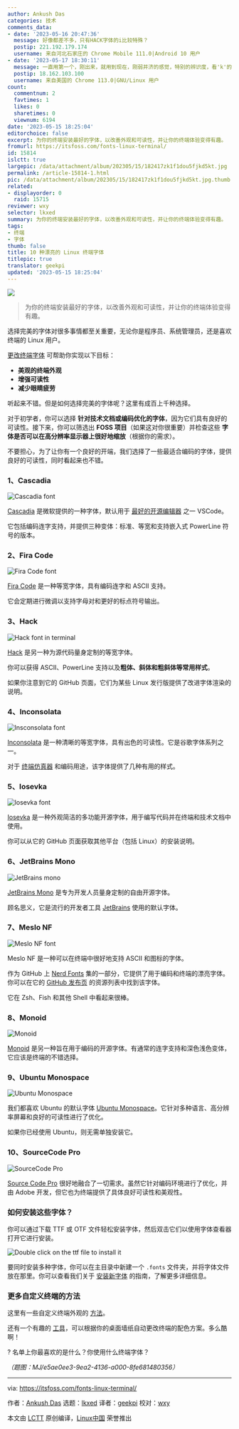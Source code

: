 ```yaml
---
author: Ankush Das
categories: 技术
comments_data:
- date: '2023-05-16 20:47:36'
  message: 好像都差不多，只有HACK字体的i比较特殊？
  postip: 221.192.179.174
  username: 来自河北石家庄的 Chrome Mobile 111.0|Android 10 用户
- date: '2023-05-17 18:30:11'
  message: 一直用第一个，刚出来，就用到现在，刚弱并济的感觉，特别的辨识度，看'k'的上翘
  postip: 18.162.103.100
  username: 来自美国的 Chrome 113.0|GNU/Linux 用户
count:
  commentnum: 2
  favtimes: 1
  likes: 0
  sharetimes: 0
  viewnum: 6194
date: '2023-05-15 18:25:04'
editorchoice: false
excerpt: 为你的终端安装最好的字体，以改善外观和可读性，并让你的终端体验变得有趣。
fromurl: https://itsfoss.com/fonts-linux-terminal/
id: 15814
islctt: true
largepic: /data/attachment/album/202305/15/182417zk1f1dou5fjkd5kt.jpg
permalink: /article-15814-1.html
pic: /data/attachment/album/202305/15/182417zk1f1dou5fjkd5kt.jpg.thumb.jpg
related:
- displayorder: 0
  raid: 15715
reviewer: wxy
selector: lkxed
summary: 为你的终端安装最好的字体，以改善外观和可读性，并让你的终端体验变得有趣。
tags:
- 终端
- 字体
thumb: false
title: 10 种漂亮的 Linux 终端字体
titlepic: true
translator: geekpi
updated: '2023-05-15 18:25:04'
---
```


![](/data/attachment/album/202305/15/182417zk1f1dou5fjkd5kt.jpg)



> 
> 为你的终端安装最好的字体，以改善外观和可读性，并让你的终端体验变得有趣。
> 
> 
> 


选择完美的字体对很多事情都至关重要，无论你是程序员、系统管理员，还是喜欢终端的 Linux 用户。


[更改终端字体](https://itsfoss.com/change-terminal-font-ubuntu/) 可帮助你实现以下目标：


* **美观的终端外观**
* **增强可读性**
* **减少眼睛疲劳**


听起来不错。但是如何选择完美的字体呢？这里有成百上千种选择。


对于初学者，你可以选择 **针对技术文档或编码优化的字体**，因为它们具有良好的可读性。接下来，你可以筛选出 **FOSS 项目**（如果这对你很重要）并检查这些 **字体是否可以在高分辨率显示器上很好地缩放**（根据你的需求）。


不要担心，为了让你有一个良好的开端，我们选择了一些最适合编码的字体，提供良好的可读性，同时看起来也不错。


### 1、Cascadia


![Cascadia font](/data/attachment/album/202305/15/182504kzwc22erwyimb62n.png)


[Cascadia](https://github.com/microsoft/cascadia-code) 是微软提供的一种字体，默认用于 [最好的开源编辑器](https://itsfoss.com/best-modern-open-source-code-editors-for-linux/) 之一 VSCode。


它包括编码连字支持，并提供三种变体：标准、等宽和支持嵌入式 PowerLine 符号的版本。


### 2、Fira Code


![Fira Code font](/data/attachment/album/202305/15/182504bchkohs1lj8pgdoe.png)


[Fira Code](https://github.com/tonsky/FiraCode) 是一种等宽字体，具有编码连字和 ASCII 支持。


它会定期进行微调以支持字母对和更好的标点符号输出。


### 3、Hack


![Hack font in terminal](/data/attachment/album/202305/15/182504eeyqvwhs59nse6zf.png)


[Hack](https://github.com/source-foundry/Hack) 是另一种为源代码量身定制的等宽字体。


你可以获得 ASCII、PowerLine 支持以及**粗体、斜体和粗斜体等常用样式**。


如果你注意到它的 GitHub 页面，它们为某些 Linux 发行版提供了改进字体渲染的说明。


### 4、Inconsolata


![Insconsolata font](/data/attachment/album/202305/15/182504xexdjefljdlkh8fa.png)


[Inconsolata](https://fonts.google.com/specimen/Inconsolata) 是一种清晰的等宽字体，具有出色的可读性。它是谷歌字体系列之一。


对于 [终端仿真器](https://itsfoss.com/linux-terminal-emulators/) 和编码用途，该字体提供了几种有用的样式。


### 5、Iosevka


![Iosevka font](/data/attachment/album/202305/15/182505qj53z8v5v53i8i13.png)


[Iosevka](https://github.com/be5invis/Iosevka) 是一种外观简洁的多功能开源字体，用于编写代码并在终端和技术文档中使用。


你可以从它的 GitHub 页面获取其他平台（包括 Linux）的安装说明。


### 6、JetBrains Mono


![JetBrains mono](/data/attachment/album/202305/15/182505xkmb869kbg6i8498.png)


[JetBrains Mono](https://github.com/JetBrains/JetBrainsMono) 是专为开发人员量身定制的自由开源字体。


顾名思义，它是流行的开发者工具 [JetBrains](https://www.jetbrains.com/) 使用的默认字体。


### 7、Meslo NF


![Meslo NF font](/data/attachment/album/202305/15/182505pgxpy8sarnzghrrn.png)


Meslo NF 是一种可以在终端中很好地支持 ASCII 和图标的字体。


作为 GitHub 上 [Nerd Fonts](https://github.com/ryanoasis/nerd-fonts/) 集的一部分，它提供了用于编码和终端的漂亮字体。你可以在它的 [GitHub 发布页](https://github.com/ryanoasis/nerd-fonts/releases/tag/v3.0.0) 的资源列表中找到该字体。


它在 Zsh、Fish 和其他 Shell 中看起来很棒。


### 8、Monoid


![Monoid](/data/attachment/album/202305/15/182505a3tmzgwty73gqhj3.png)


[Monoid](https://larsenwork.com/monoid/) 是另一种旨在用于编码的开源字体。有通常的连字支持和深色浅色变体，它应该是终端的不错选择。


### 9、Ubuntu Monospace


![Ubuntu Monospace](/data/attachment/album/202305/15/182506fx6adeh93l3v1lt1.png)


我们都喜欢 Ubuntu 的默认字体 [Ubuntu Monospace](https://design.ubuntu.com/font)。它针对多种语言、高分辨率屏幕和良好的可读性进行了优化。


如果你已经使用 Ubuntu，则无需单独安装它。


### 10、SourceCode Pro


![SourceCode Pro](/data/attachment/album/202305/15/182506iqdcptqw5t2pptqq.png)


[Source Code Pro](https://github.com/adobe-fonts/source-code-pro) 很好地融合了一切需求。虽然它针对编码环境进行了优化，并由 Adobe 开发，但它也为终端提供了具体良好可读性和美观性。


### 如何安装这些字体？


你可以通过下载 TTF 或 OTF 文件轻松安装字体，然后双击它们以使用字体查看器打开它进行安装。


![Double click on the ttf file to install it](/data/attachment/album/202305/15/182506jy8vixu18a41nhay.png)


要同时安装多种字体，你可以在主目录中新建一个 `.fonts` 文件夹，并将字体文件放在那里。你可以查看我们关于 [安装新字体](https://itsfoss.com/install-fonts-ubuntu/) 的指南，了解更多详细信息。


### 更多自定义终端的方法


这里有一些自定义终端外观的 [方法](https://itsfoss.com/customize-linux-terminal/)。


还有一个有趣的 [工具](https://itsfoss.com/pywal/)，可以根据你的桌面墙纸自动更改终端的配色方案。多么酷啊！


? 名单上你最喜欢的是什么？你使用什么终端字体？


*（题图：MJ/e5ae0ee3-9ea2-4136-a000-8fe681480356）*




---


via: <https://itsfoss.com/fonts-linux-terminal/>


作者：[Ankush Das](https://itsfoss.com/author/ankush/) 选题：[lkxed](https://github.com/lkxed/) 译者：[geekpi](https://github.com/geekpi) 校对：[wxy](https://github.com/wxy)


本文由 [LCTT](https://github.com/LCTT/TranslateProject) 原创编译，[Linux中国](https://linux.cn/) 荣誉推出